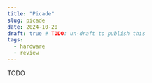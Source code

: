 ```yaml
---
title: "Picade"
slug: picade
date: 2024-10-20
draft: true # TODO: un-draft to publish this
tags:
  - hardware
  - review
---
```


TODO

<!--more-->

